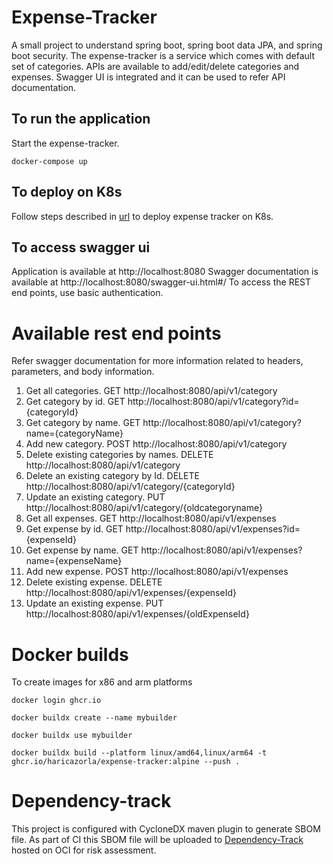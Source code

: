 # Expense-Tracker
A small project to understand spring boot, spring boot data JPA, and spring boot security. The expense-tracker is a service which comes with default set of categories. APIs are available to add/edit/delete categories and expenses. Swagger UI is integrated and it can be used to refer API documentation.

## To run the application
Start the expense-tracker.
```
docker-compose up
```

## To deploy on K8s
Follow steps described in [url](https://github.com/HariCazorla/Kubernetes/tree/master/expense-tracker) to deploy expense tracker on K8s.

## To access swagger ui
Application is available at http://localhost:8080
Swagger documentation is available at http://localhost:8080/swagger-ui.html#/
To access the REST end points, use basic authentication.

# Available rest end points
Refer swagger documentation for more information related to headers, parameters, and body information.
1. Get all categories. GET http://localhost:8080/api/v1/category
2. Get category by id. GET http://localhost:8080/api/v1/category?id={categoryId}
3. Get category by name. GET http://localhost:8080/api/v1/category?name={categoryName}
4. Add new category. POST http://localhost:8080/api/v1/category
5. Delete existing categories by names. DELETE http://localhost:8080/api/v1/category
6. Delete an existing category by Id. DELETE http://localhost:8080/api/v1/category/{categoryId}
7. Update an existing category. PUT http://localhost:8080/api/v1/category/{oldcategoryname}
8. Get all expenses. GET http://localhost:8080/api/v1/expenses
9. Get expense by id. GET http://localhost:8080/api/v1/expenses?id={expenseId}
10. Get expense by name. GET http://localhost:8080/api/v1/expenses?name={expenseName}
11. Add new expense. POST http://localhost:8080/api/v1/expenses
12. Delete existing expense. DELETE http://localhost:8080/api/v1/expenses/{expenseId}
13. Update an existing expense. PUT http://localhost:8080/api/v1/expenses/{oldExpenseId}

# Docker builds

To create images for x86 and arm platforms

```
docker login ghcr.io

docker buildx create --name mybuilder

docker buildx use mybuilder

docker buildx build --platform linux/amd64,linux/arm64 -t ghcr.io/haricazorla/expense-tracker:alpine --push .
```

# Dependency-track

This project is configured with CycloneDX maven plugin to generate SBOM file. As part of CI this SBOM file will
be uploaded to [Dependency-Track](https://dependencytrack.org/) hosted on OCI for risk assessment.

